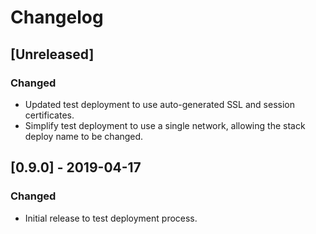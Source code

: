 # Changelog

## [Unreleased]

### Changed

  - Updated test deployment to use auto-generated SSL and session 
    certificates.
  - Simplify test deployment to use a single network, allowing the
    stack deploy name to be changed.

## [0.9.0] - 2019-04-17

### Changed

  - Initial release to test deployment process.

 
